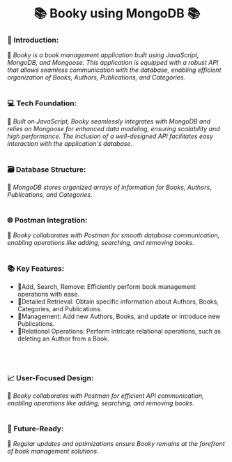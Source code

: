 <h1 align = "center">📚 Booky using MongoDB 📚</h1>



<h3>📝 Introduction:</h3>
📔 <i>Booky is a book management application built using JavaScript, MongoDB, and Mongoose. This application is equipped with a robust API that allows seamless communication with the database, enabling efficient organization of Books, Authors, Publications, and Categories.</i><br><br>

<h3>💻 Tech Foundation:</h3>
📔 <i>Built on JavaScript, Booky seamlessly integrates with MongoDB and relies on Mongoose for enhanced data modeling, ensuring scalability and high performance. The inclusion of a well-designed API facilitates easy interaction with the application's database.</i><br><br>

<h3>🗃️ Database Structure:</h3>
📔 <i>MongoDB stores organized arrays of information for Books, Authors, Publications, and Categories.</i><br><br>

<h3>🌐 Postman Integration:</h3>
📔 <i>Booky collaborates with Postman for smooth database communication, enabling operations like adding, searching, and removing books.</i><br><br>

<h3>📚 Key Features:</h3>
<ul>
  <li> 📔Add, Search, Remove:</strong> Efficiently perform book management operations with ease.</li>
  <li> 📔Detailed Retrieval:</strong> Obtain specific information about Authors, Books, Categories, and Publications.</li>
  <li> 📔Management:</strong> Add new Authors, Books, and update or introduce new Publications.</li>
  <li> 📔Relational Operations:</strong> Perform intricate relational operations, such as deleting an Author from a Book.</li>
</ul><br><br>

<h3>📈 User-Focused Design:</h3>
📔 <i>Booky collaborates with Postman for efficient API communication, enabling operations like adding, searching, and removing books.</i><br><br>

<h3>🚀 Future-Ready:</h3>
📔 <i>Regular updates and optimizations ensure Booky remains at the forefront of book management solutions.</i>



